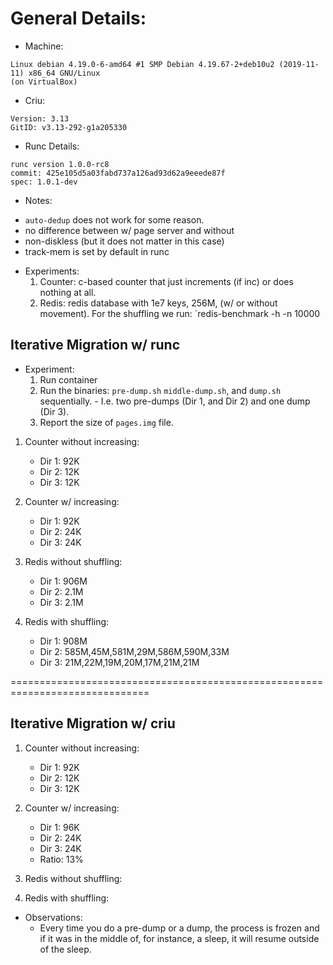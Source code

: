 # General Details:

+ Machine:
```
Linux debian 4.19.0-6-amd64 #1 SMP Debian 4.19.67-2+deb10u2 (2019-11-11) x86_64 GNU/Linux
(on VirtualBox)
```

+ Criu:
```
Version: 3.13
GitID: v3.13-292-g1a205330
```

+ Runc Details:
```
runc version 1.0.0-rc8
commit: 425e105d5a03fabd737a126ad93d62a9eeede87f
spec: 1.0.1-dev
```

+ Notes:
- `auto-dedup` does not work for some reason.
- no difference between w/ page server and without
- non-diskless (but it does not matter in this case)
- track-mem is set by default in runc

+ Experiments:
  1. Counter: c-based counter that just increments (if inc) or does nothing at all.
  2. Redis: redis database with 1e7 keys, 256M, (w/ or without movement). For the shuffling we run:
  `redis-benchmark -h <IP> -n 10000

## Iterative Migration w/ runc

+ Experiment:
    1. Run container
    2. Run the binaries: `pre-dump.sh` `middle-dump.sh`, and `dump.sh` sequentially.
      - I.e. two pre-dumps (Dir 1, and Dir 2) and one dump (Dir 3).
    3. Report the size of `pages.img` file.

1. Counter without increasing:
    + Dir 1: 92K 
    + Dir 2: 12K
    + Dir 3: 12K

2. Counter w/ increasing:
    + Dir 1: 92K
    + Dir 2: 24K
    + Dir 3: 24K

3. Redis without shuffling:
    + Dir 1: 906M  
    + Dir 2: 2.1M
    + Dir 3: 2.1M

4. Redis with shuffling:
    + Dir 1: 908M
    + Dir 2: 585M,45M,581M,29M,586M,590M,33M
    + Dir 3: 21M,22M,19M,20M,17M,21M,21M

==============================================================================

## Iterative Migration w/ criu 

1. Counter without increasing:
    + Dir 1: 92K
    + Dir 2: 12K
    + Dir 3: 12K

2. Counter w/ increasing:
    + Dir 1: 96K
    + Dir 2: 24K
    + Dir 3: 24K
    + Ratio: 13%

3. Redis without shuffling:

4. Redis with shuffling:

+ Observations:
    + Every time you do a pre-dump or a dump, the process is frozen and if it was in the middle of, for instance, a sleep, it will resume outside of the sleep.
